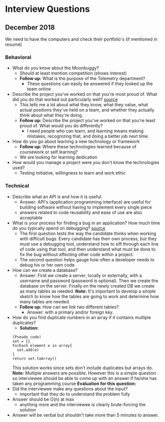 # Interview Questions
## December 2018

We need to have the computers and check their portfolio's (if mentioned in resumé)

### Behavioral
- What do you know about the Moonbuggy?
  - Should at least mention competition (shows interest)
  - **Follow up:** What is the purpose of the Telemetry department?
    - These questions can easily be answered if they looked up the team online
- Describe the project you've worked on that you're most proud of. What did you do that worked out particularly well? [source](https://www.infoworld.com/article/2685213/application-development/3-make-or-break-interview-questions-for-developers.html)
  - This tells me a lot about what they know, what they value, what actual positions they've held on a team, and whether they actually think about what they're doing.
  - **Follow up:** Describe the project you've worked on that you're least proud of. What would you do differently?
    - I need people who can learn, and learning means making mistakes, recognizing that, and doing a better job next time.
- How do you go about learning a new technology or framework
  - **Follow up:** Where these technologies learned because of coursework or self learning?
  - We are looking for learning dedication
- How would you manage a project were you don't know the technologies used?
  - Testing initiative, willingness to learn and work ethic

### Technical
- Describe what an API is and how it is useful.
  - Answer: API's (application programming interface) are useful for building software without having to implement every single piece
  - answers related to code reusability and ease of use are also acceptable
- What is your process for finding a bug in an application? How much time do you typically spend on debugging? [source](https://www.codementor.io/blog/software-engineer-interview-questions-3ey7wme14h)
  - The first question tests the way the candidate thinks when working with difficult bugs. Every candidate has their own process, but they must use a debugging tool, understand how to sift through each line of code using that tool, and then understand what must be done to fix the bug without affecting other code within a project.
  - The second question helps gauge how often a developer needs to debug his or her own code.
- How can we create a database?
  -  Answer: First we create a server, locally or externally, with a username and password (password is optional). Then we create the database on the server. Finally on the newly created DB we create as many tables as needed. **Note:** It's important to develop a simple sketch to know how the tables are going to work and determine how many tables are needed.
  - **Follow up:** How can we link two different tables?
    - Answer: with a primary and/or foreign key.
- How do you find duplicate numbers in an array if it contains multiple duplicates?
  - **Solution:**
  ```
  (Pseudo code)
  set = {}
  ForEach element e in array{
    set.add(e)
  }
  return set.toArray()
  ```
  This solution works since sets don't include duplicates but arrays do.
  **Note:** Multiple answers are possible. However this is a simple question so interviewee should be able to come up with an answer if he/she has taken any programming course
  **Evaluation for this question:**
- Did the interviewee make any questions about the input?
  - important that they do to understand the problem fully
- Answer should be O(n) at max
  - anything more and the interviewee is clearly brute-forcing the solution
- Answer will be verbal but shouldn't take more than 5 minutes to answer.
